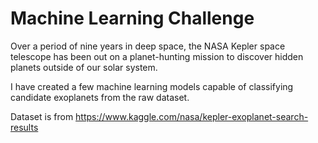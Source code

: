 # Machine Learning Challenge
Over a period of nine years in deep space, the NASA Kepler space telescope has been out on a planet-hunting mission to discover hidden planets outside of our solar system.

 I have created a few machine learning models capable of classifying candidate exoplanets from the raw dataset.
 
 Dataset is from https://www.kaggle.com/nasa/kepler-exoplanet-search-results
